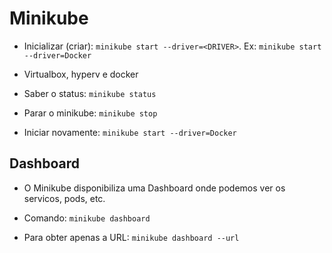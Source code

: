 # Minikube

- Inicializar (criar): `minikube start --driver=<DRIVER>`. Ex: `minikube start --driver=Docker`

- Virtualbox, hyperv e docker

- Saber o status: `minikube status`

- Parar o minikube: `minikube stop`

- Iniciar novamente: `minikube start --driver=Docker`

## Dashboard

- O Minikube disponibiliza uma Dashboard onde podemos ver os servicos, pods, etc.

- Comando: `minikube dashboard`

- Para obter apenas a URL: `minikube dashboard --url`
